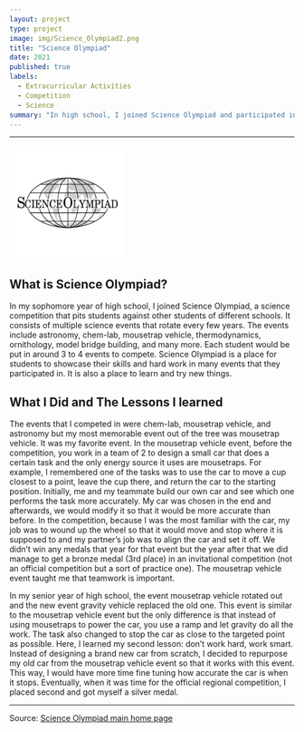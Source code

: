 ```yaml
---
layout: project
type: project
image: img/Science_Olympiad2.png
title: "Science Olympiad"
date: 2021
published: true
labels:
  - Extracurricular Activities
  - Competition
  - Science
summary: "In high school, I joined Science Olympiad and participated in many events."
---
```


<hr>
<img width="200px" 
     class="rounded float-start pe-4" 
     src="../img/Science_Olympiad2.png" >

## What is Science Olympiad?
In my sophomore year of high school, I joined Science Olympiad, a science competition that pits students against other students of different schools. It consists of multiple science events that rotate every few years. The events include astronomy, chem-lab, mousetrap vehicle, thermodynamics, ornithology, model bridge building, and many more. Each student would be put in around 3 to 4 events to compete. Science Olympiad is a place for students to showcase their skills and hard work in many events that they participated in. It is also a place to learn and try new things.

## What I Did and The Lessons I learned
The events that I competed in were chem-lab, mousetrap vehicle, and astronomy but my most memorable event out of the tree was mousetrap vehicle. It was my favorite event. In the mousetrap vehicle event, before the competition, you work in a team of 2 to design a small car that does a certain task and the only energy source it uses are mousetraps. For example, I remembered one of the tasks was to use the car to move a cup closest to a point, leave the cup there, and return the car to the starting position. Initially, me and my teammate build our own car and see which one performs the task more accurately. My car was chosen in the end and afterwards, we would modify it so that it would be more accurate than before. In the competition, because I was the most familiar with the car, my job was to wound up the wheel so that it would move and stop where it is supposed to and my partner’s job was to align the car and set it off. We didn’t win any medals that year for that event but the year after that we did manage to get a bronze medal (3rd place) in an invitational competition (not an official competition but a sort of practice one). The mousetrap vehicle event taught me that teamwork is important.

In my senior year of high school, the event mousetrap vehicle rotated out and the new event gravity vehicle replaced the old one. This event is similar to the mousetrap vehicle event but the only difference is that instead of using mousetraps to power the car, you use a ramp and let gravity do all the work. The task also changed to stop the car as close to the targeted point as possible. Here, I learned my second lesson: don’t work hard, work smart. Instead of designing a brand new car from scratch, I decided to repurpose my old car from the mousetrap vehicle event so that it works with this event. This way, I would have more time fine tuning how accurate the car is when it stops. Eventually, when it was time for the official regional competition, I placed second and got myself a silver medal.

	
<hr>

Source: [Science Olympiad main home page](https://www.soinc.org)

